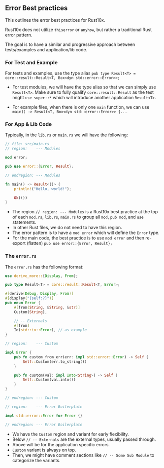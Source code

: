 ## Error Best practices

This outlines the error best practices for Rust10x.

Rust10x does not utilize `thiserror` or `anyhow`, but rather a traditional Rust error pattern.

The goal is to have a similar and progressive approach between tests/examples and application/lib code.

### For Test and Example

For tests and examples, use the type alias `pub type Result<T> = core::result::Result<T, Box<dyn std::error::Error>>;`

- For test modules, we will have the type alias so that we can simply use `Result<T>`. Make sure to fully qualify `core::result::Result` as the test might `use super::*` which will introduce another application `Result<T>`.

- For example files, when there is only one `main` function, we can use `main() -> Result<T, Box<dyn std::error::Error>> {...`

### For App & Lib Code

Typically, in the `lib.rs` or `main.rs` we will have the following:

````rust
// file: src/main.rs
// region:    --- Modules

mod error;

pub use error::{Error, Result};

// endregion: --- Modules

fn main() -> Result<()> {
	println!("Hello, world!");

	Ok(())
}
````

- The region `// region: --- Modules` is a Rust10x best practice at the top of each `mod.rs`, `lib.rs`, `main.rs` to group all `mod`, `pub mod`, and `use` statements.
- In other Rust files, we do not need to have this region.
- The error pattern is to have a `mod error` which will define the `Error` type.
- For the main code, the best practice is to use `mod error` and then re-export (flatten) `pub use error::{Error, Result};`

### The `error.rs`

The `error.rs` has the following format:

````rust
use derive_more::{Display, From};

pub type Result<T> = core::result::Result<T, Error>;

#[derive(Debug, Display, From)]
#[display("{self:?}")]
pub enum Error {
	#[from(String, &String, &str)]
	Custom(String),

	// -- Externals
	#[from]
	Io(std::io::Error), // as example
}

// region:    --- Custom

impl Error {
	pub fn custom_from_err(err: impl std::error::Error) -> Self {
		Self::Custom(err.to_string())
	}

	pub fn custom(val: impl Into<String>) -> Self {
		Self::Custom(val.into())
	}
}

// endregion: --- Custom

// region:    --- Error Boilerplate

impl std::error::Error for Error {}

// endregion: --- Error Boilerplate

````

- We have the `Custom` region and variant for early flexibility.
- Below `// -- Externals` are the external types, usually passed through.
- Above will be for the application specific errors.
- `Custom` variant is always on top.
- Then, we might have comment sections like `// -- Some Sub Module` to categorize the variants.
